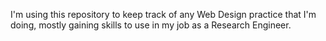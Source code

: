 I'm using this repository to keep track of any Web Design practice that I'm doing, mostly gaining skills to use in my job as a Research Engineer.
